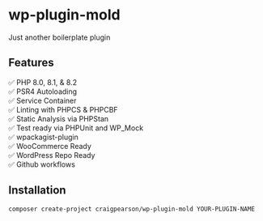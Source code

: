 # wp-plugin-mold
Just another boilerplate plugin

## Features

✅ PHP 8.0, 8.1, & 8.2  
✅ PSR4 Autoloading  
✅ Service Container  
✅ Linting with PHPCS & PHPCBF  
✅ Static Analysis via PHPStan  
✅ Test ready via PHPUnit and WP_Mock  
✅ wpackagist-plugin  
✅ WooCommerce Ready  
✅ WordPress Repo Ready  
✅ Github workflows  

## Installation

```
composer create-project craigpearson/wp-plugin-mold YOUR-PLUGIN-NAME
```

